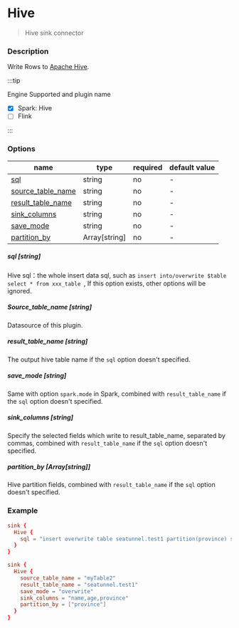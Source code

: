 # Hive

> Hive sink connector

### Description

Write Rows to [Apache Hive](https://hive.apache.org).

:::tip

Engine Supported and plugin name

* [x] Spark: Hive
* [ ] Flink

:::

### Options

| name                                    | type          | required | default value |
| --------------------------------------- | ------------- | -------- | ------------- |
| [sql](#sql-string)                             | string        | no       | -             |
| [source_table_name](#source_table_name-string) | string        | no       | -             |
| [result_table_name](#result_table_name-string) | string        | no       | -             |
| [sink_columns](#sink_columns-string)           | string        | no       | -             |
| [save_mode](#save_mode-string)                 | string        | no       | -             |
| [partition_by](#partition_by-arraystring)           | Array[string] | no       | -             |

##### sql [string]
Hive sql：the whole insert data sql, such as `insert into/overwrite $table  select * from xxx_table `, If this option exists, other options will be ignored.

##### Source_table_name [string]

Datasource of this plugin.

##### result_table_name [string]

The output hive table name if the `sql` option doesn't specified.

##### save_mode [string]

Same with option `spark.mode` in Spark, combined with `result_table_name` if the `sql` option doesn't specified.

##### sink_columns [string]

Specify the selected fields which write to result_table_name, separated by commas, combined with `result_table_name` if the `sql` option doesn't specified.

##### partition_by [Array[string]]

Hive partition fields, combined with `result_table_name` if the `sql` option doesn't specified.

### Example

```conf
sink {
  Hive {
    sql = "insert overwrite table seatunnel.test1 partition(province) select name,age,province from myTable2"
  }
}
```

```conf
sink {
  Hive {
    source_table_name = "myTable2"
    result_table_name = "seatunnel.test1"
    save_mode = "overwrite"
    sink_columns = "name,age,province"
    partition_by = ["province"]
  }
}
```
